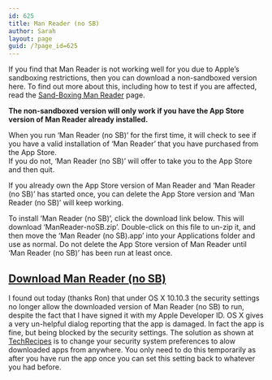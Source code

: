 ```yaml
---
id: 625
title: Man Reader (no SB)
author: Sarah
layout: page
guid: /?page_id=625
---
```

If you find that Man Reader is not working well for you due to Apple&#8217;s sandboxing restrictions, then you can download a non-sandboxed version here. To find out more about this, including how to test if you are affected, read the [Sand-Boxing Man Reader][1] page.

**The non-sandboxed version will only work if you have the App Store version of Man Reader already installed.**

When you run &#8216;Man Reader (no SB)&#8217; for the first time, it will check to see if you have a valid installation of &#8216;Man Reader&#8217; that you have purchased from the App Store.  
If you do not, &#8216;Man Reader (no SB)&#8217; will offer to take you to the App Store and then quit.

If you already own the App Store version of Man Reader and &#8216;Man Reader (no SB)&#8217; has started once, you can delete the App Store version and &#8216;Man Reader (no SB)&#8217; will keep working.

To install &#8216;Man Reader (no SB)&#8217;, click the download link below. This will download &#8216;ManReader-noSB.zip&#8217;. Double-click on this file to un-zip it, and then move the &#8216;Man Reader (no SB).app&#8217; into your Applications folder and use as normal. Do not delete the App Store version of Man Reader until &#8216;Man Reader (no SB)&#8217; has been run at least once.

## [Download Man Reader (no SB)][2]

I found out today (thanks Ron) that under OS X 10.10.3 the security settings no longer allow the downloaded version of Man Reader (no SB) to run, despite the fact that I have signed it with my Apple Developer ID. OS X gives a very un-helpful dialog reporting that the app is damaged. In fact the app is fine, but being blocked by the security settings. The solution as shown at [TechRecipes][3] is to change your security system preferences to alow downloaded apps from anywhere. You only need to do this temporarily as after you have run the app once you can set this setting back to whatever you had before.

 [1]: /manreader-sandbox/
 [2]: ManReader-noSB.zip
 [3]: http://www.tech-recipes.com/rx/45404/mac-downloaded-app-is-damaged-and-cant-be-opened-error-solved/